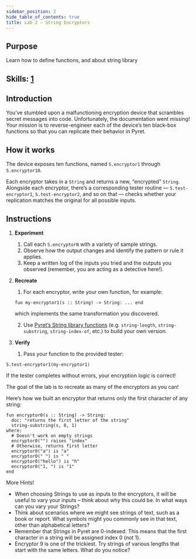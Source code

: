 ```yaml
---
sidebar_position: 2
hide_table_of_contents: true
title: Lab 2 — String Encryptors
---
```


## Purpose

Learn how to define functions, and about string library

## Skills: [1](</skills/#(1)>)

## Introduction

You’ve stumbled upon a malfunctioning encryption device that scrambles secret messages into code. Unfortunately, the documentation went missing! Your mission is to reverse-engineer each of the device’s ten black-box functions so that you can replicate their behavior in Pyret.

## How it works

The device exposes ten functions, named `S.encryptor1` through `S.encryptor10`.

Each encryptor takes in a `String` and returns a new, “encrypted” `String`.
Alongside each encryptor, there’s a corresponding tester routine — `S.test-encryptor1`, `S.test-encryptor2`, and so on that — checks whether your replication matches the original for all possible inputs.

## Instructions

1. **Experiment**

   1. Call each `S.encryptorN` with a variety of sample strings.
   2. Observe how the output changes and identify the pattern or rule it applies.
   3. Keep a written log of the inputs you tried and the outputs you observed (remember, you are acting as a detective here!).

2. **Recreate**

   1. For each encryptor, write your own function, for example:

   ```pyret
   fun my-encryptor1(s :: String) -> String: ... end
   ```

   which implements the same transformation you discovered.

   2. Use [Pyret’s String library functions](https://pyret.org/docs/latest/strings.html) (e.g. `string-length`, `string-substring`, `string-index-of`, etc.) to build your own version.

3. **Verify**

   1. Pass your function to the provided tester:

```pyret
S.test-encryptor1(my-encryptor1)
```

If the tester completes without errors, your encryption logic is correct!

The goal of the lab is to recreate as many of the encryptors as you can!

Here’s how we built an encryptor that returns only the first character of any string:

```pyret
fun encryptor0(s :: String) -> String:
  doc: "returns the first letter of the string" 
  string-substring(s, 0, 1)
where:
  # Doesn't work on empty strings
  encryptor0("") raises "index"
  # Otherwise, returns first letter
  encryptor0("a") is "a"
  encryptor0(" ") is " "
  encryptor0("hello") is "h"
  encryptor0("1, ") is "1"
end
```

More Hints!

- When choosing Strings to use as inputs to the encryptors, it will be useful to vary your inputs – think about why this could be. In what ways can you vary your Strings?
- Think about scenarios where we might see strings of text, such as a book or report. What symbols might you commonly see in that text, other than alphabetical letters?
- Remember that Strings in Pyret are 0-indexed. This means that the first character in a string will be assigned index 0 (not 1).
- Encryptor 9 is one of the trickiest. Try strings of various lengths that start with the same letters. What do you notice?
